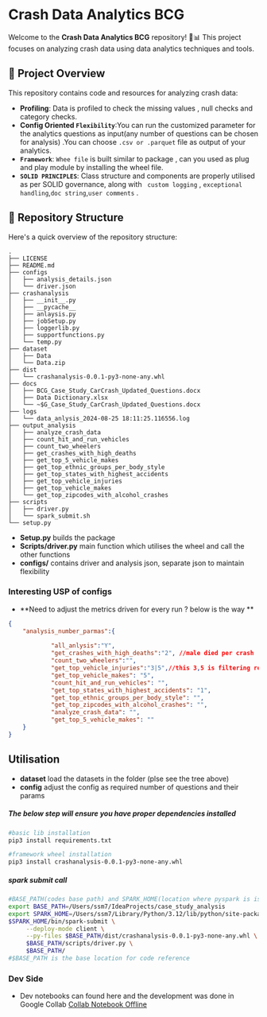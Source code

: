 

# Crash Data Analytics BCG

Welcome to the **Crash Data Analytics BCG** repository! 🚗📊 This project focuses on analyzing crash data using data analytics techniques and tools.

## 🚀 Project Overview

This repository contains code and resources for analyzing crash data:

- **Profiling**: Data is profiled to check the missing values , null checks and category checks.
- **Config Oriented `Flexibility`**:You can run the customized parameter for the analytics questions as input(any number of questions can be chosen for analysis)  .You can choose `.csv or .parquet` file as output of your analytics.
- **`Framework`**: `Whee file` is built similar to package , can you used as plug and play module by installing the wheel file.
- **`SOLID PRINCIPLES`**: Class structure and components  are properly utilised  as per SOLID governance, along with ` custom logging` , `exceptional handling`,`doc string`,`user comments` .

## 📁 Repository Structure

Here's a quick overview of the repository structure:

```
.
├── LICENSE
├── README.md
├── configs
│   ├── analysis_details.json
│   └── driver.json
├── crashanalysis
│   ├── __init__.py
│   ├── __pycache__
│   ├── anlaysis.py
│   ├── jobSetup.py
│   ├── loggerlib.py
│   ├── supportfunctions.py
│   └── temp.py
├── dataset
│   ├── Data
│   └── Data.zip
├── dist
│   └── crashanalysis-0.0.1-py3-none-any.whl
├── docs
│   ├── BCG_Case_Study_CarCrash_Updated_Questions.docx
│   ├── Data Dictionary.xlsx
│   └── ~$G_Case_Study_CarCrash_Updated_Questions.docx
├── logs
│   └── data_anlysis_2024-08-25 18:11:25.116556.log
├── output_analysis
│   ├── analyze_crash_data
│   ├── count_hit_and_run_vehicles
│   ├── count_two_wheelers
│   ├── get_crashes_with_high_deaths
│   ├── get_top_5_vehicle_makes
│   ├── get_top_ethnic_groups_per_body_style
│   ├── get_top_states_with_highest_accidents
│   ├── get_top_vehicle_injuries
│   ├── get_top_vehicle_makes
│   └── get_top_zipcodes_with_alcohol_crashes
├── scripts
│   ├── driver.py
│   └── spark_submit.sh
└── setup.py
```
- **Setup.py** builds the package
- **Scripts/driver.py** main function which utilises the wheel and call the other functions
- **configs/** contains driver and analysis json, separate json to maintain flexibility


### Interesting USP of configs

- **Need to adjust the metrics driven for every run ? below is the way **
```json
{
    "analysis_number_parmas":{   
    
            "all_anlysis":"Y",
            "get_crashes_with_high_deaths":"2", //male died per crash  is more than 2
            "count_two_wheelers":"",
            "get_top_vehicle_injuries":"3|5",//this 3,5 is filtering records based on the rank between 3 and 5
            "get_top_vehicle_makes": "5",
            "count_hit_and_run_vehicles": "",
            "get_top_states_with_highest_accidents": "1",
            "get_top_ethnic_groups_per_body_style": "",
            "get_top_zipcodes_with_alcohol_crashes": "",
            "analyze_crash_data": "",
            "get_top_5_vehicle_makes": ""
    }
}
```
## Utilisation
- **dataset** load the datasets in the folder (plse see the tree above)
- **config** adjust the config as required number of questions and their params


#####  The below step will ensure you have proper dependencies  installed
```bash
#basic lib installation
pip3 install requirements.txt
```
```bash
#framework wheel installation
pip3 install crashanalysis-0.0.1-py3-none-any.whl
```
#####  spark submit call
```bash
#BASE_PATH(codes base path) and SPARK_HOME(location where pyspark is isntalled)
export BASE_PATH=/Users/ssm7/IdeaProjects/case_study_analysis
export SPARK_HOME=/Users/ssm7/Library/Python/3.12/lib/python/site-packages/
$SPARK_HOME/bin/spark-submit \
     --deploy-mode client \
     --py-files $BASE_PATH/dist/crashanalysis-0.0.1-py3-none-any.whl \
     $BASE_PATH/scripts/driver.py \
     $BASE_PATH/
#$BASE_PATH is the base location for code reference 
```

### Dev Side

- Dev notebooks can found here and the development was done in Google Collab
  [Collab Notebook Offline](docs/dev_v2_case_study.ipynb)

